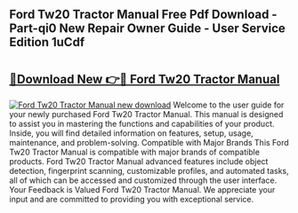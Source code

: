 ## Ford Tw20 Tractor Manual Free Pdf Download - Part-qi0 New Repair Owner Guide - User Service Edition 1uCdf

# <h2><a href="http://bc5943.oget.top/?id=Ford+Tw20+Tractor+Manual">🔗Download New 👉🔴 Ford Tw20 Tractor Manual</a></h2>

[![Ford Tw20 Tractor Manual new download](https://i.imgur.com/5g1atiW.png)](http://bc5943.oget.top/?id=Ford+Tw20+Tractor+Manual)
Welcome to the user guide for your newly purchased Ford Tw20 Tractor Manual. This manual is designed to assist you in mastering the functions and capabilities of your product. Inside, you will find detailed information on features, setup, usage, maintenance, and problem-solving. Compatible with Major Brands This Ford Tw20 Tractor Manual is compatible with major brands of compatible products. Ford Tw20 Tractor Manual advanced features include object detection, fingerprint scanning, customizable profiles, and automated tasks, all of which can be accessed and customized through the user interface. Your Feedback is Valued Ford Tw20 Tractor Manual. We appreciate your input and are committed to providing you with exceptional service.
